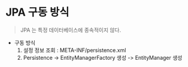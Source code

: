 # JPA 구동 방식

> JPA 는 특정 데이터베이스에 종속적이지 않다.

- 구동 방식
  1. 설정 정보 조회 : META-INF/persistence.xml
  2. Persistence -> EntityManagerFactory 생성 -> EntityManager 생성
